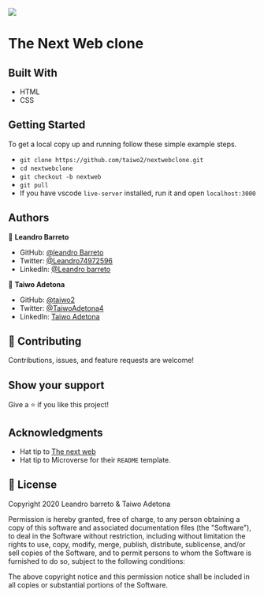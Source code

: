 ![](https://img.shields.io/badge/Microverse-blueviolet)

# The Next Web clone

## Built With

- HTML
- CSS

## Getting Started

To get a local copy up and running follow these simple example steps.

- `git clone https://github.com/taiwo2/nextwebclone.git`
- `cd nextwebclone`
- `git checkout -b nextweb`
- `git pull`
- If you have vscode `live-server` installed, run it and open `localhost:3000`

## Authors

👤 **Leandro Barreto**

- GitHub: [@leandro Barreto](https://github.com/Leandro-Barretoo)
- Twitter: [@Leandro74972596](https://twitter.com/Leandro74972596)
- LinkedIn: [@Leandro barreto](https://www.linkedin.com/in/leandro-miguel-gon%C3%A7alves-barreto-7079b11ba/)

👤 **Taiwo Adetona**

- GitHub: [@taiwo2](https://github.com/taiwo2)
- Twitter: [@TaiwoAdetona4](https://twitter.com/TaiwoAdetona4)
- LinkedIn: [Taiwo Adetona](https://www.linkedin.com/in/taiwo-waliyullahi-adetona-988898180/)

## 🤝 Contributing

Contributions, issues, and feature requests are welcome!

## Show your support

Give a ⭐️ if you like this project!

## Acknowledgments

- Hat tip to [The next web](https://thenextweb.com/)
- Hat tip to Microverse for their `README` template.

## 📝 License

Copyright 2020 Leandro barreto & Taiwo Adetona

Permission is hereby granted, free of charge, to any person obtaining a copy of this software and associated documentation files (the "Software"), to deal in the Software without restriction, including without limitation the rights to use, copy, modify, merge, publish, distribute, sublicense, and/or sell copies of the Software, and to permit persons to whom the Software is furnished to do so, subject to the following conditions:

The above copyright notice and this permission notice shall be included in all copies or substantial portions of the Software.
